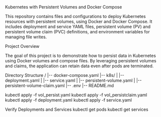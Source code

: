 Kubernetes with Persistent Volumes and Docker Compose

This repository contains files and configurations to deploy Kubernetes resources with persistent volumes, using Docker and Docker Compose. It includes deployment and service YAML files, persistent volume (PV) and persistent volume claim (PVC) definitions, and environment variables for managing file writes.

Project Overview

The goal of this project is to demonstrate how to persist data in Kubernetes using Docker volumes and compose files. By leveraging persistent volumes and claims, the application can retain data even after pods are terminated.

Directory Structure
/
|-- docker-compose.yaml
|-- k8s/
|   |-- deployment.yaml
|   |-- service.yaml
|   |-- persistent-volume.yaml
|   |-- persistent-volume-claim.yaml
|-- .env
|-- README.md

kubectl apply -f vol_persist.yaml
kubectl apply -f vol_persistclaim.yaml
kubectl apply -f deployment.yaml
kubectl apply -f service.yaml


 Verify Deployments and Services
 kubectl get pods
kubectl get services
